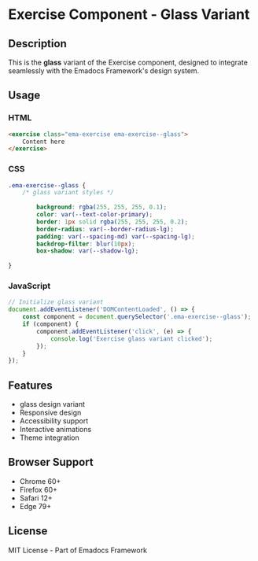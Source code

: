 # Exercise Component - Glass Variant

## Description
This is the **glass** variant of the Exercise component, designed to integrate seamlessly with the Emadocs Framework's design system.

## Usage

### HTML
```html
<exercise class="ema-exercise ema-exercise--glass">
    Content here
</exercise>
```

### CSS
```css
.ema-exercise--glass {
    /* glass variant styles */
    
        background: rgba(255, 255, 255, 0.1);
        color: var(--text-color-primary);
        border: 1px solid rgba(255, 255, 255, 0.2);
        border-radius: var(--border-radius-lg);
        padding: var(--spacing-md) var(--spacing-lg);
        backdrop-filter: blur(10px);
        box-shadow: var(--shadow-lg);
    
}
```

### JavaScript
```javascript
// Initialize glass variant
document.addEventListener('DOMContentLoaded', () => {
    const component = document.querySelector('.ema-exercise--glass');
    if (component) {
        component.addEventListener('click', (e) => {
            console.log('Exercise glass variant clicked');
        });
    }
});
```

## Features
- glass design variant
- Responsive design
- Accessibility support
- Interactive animations
- Theme integration

## Browser Support
- Chrome 60+
- Firefox 60+
- Safari 12+
- Edge 79+

## License
MIT License - Part of Emadocs Framework
